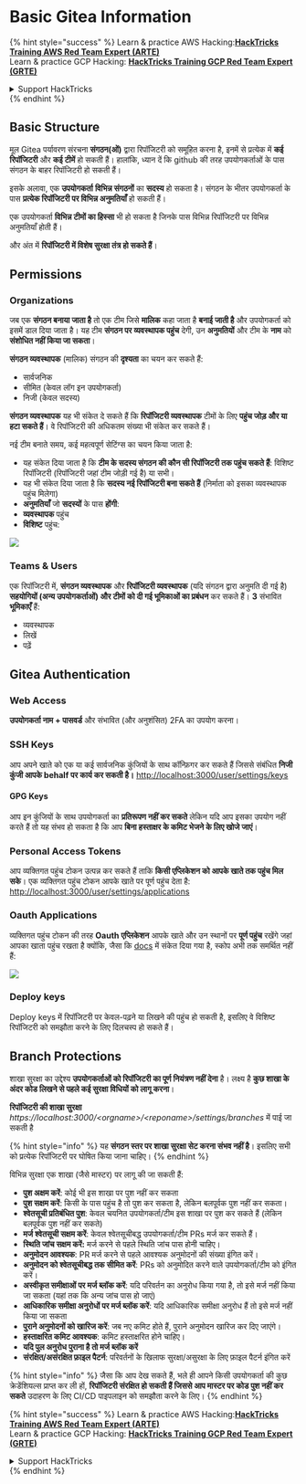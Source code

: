 # Basic Gitea Information

{% hint style="success" %}
Learn & practice AWS Hacking:<img src="/.gitbook/assets/image.png" alt="" data-size="line">[**HackTricks Training AWS Red Team Expert (ARTE)**](https://training.hacktricks.xyz/courses/arte)<img src="/.gitbook/assets/image.png" alt="" data-size="line">\
Learn & practice GCP Hacking: <img src="/.gitbook/assets/image (2).png" alt="" data-size="line">[**HackTricks Training GCP Red Team Expert (GRTE)**<img src="/.gitbook/assets/image (2).png" alt="" data-size="line">](https://training.hacktricks.xyz/courses/grte)

<details>

<summary>Support HackTricks</summary>

* Check the [**subscription plans**](https://github.com/sponsors/carlospolop)!
* **Join the** 💬 [**Discord group**](https://discord.gg/hRep4RUj7f) or the [**telegram group**](https://t.me/peass) or **follow** us on **Twitter** 🐦 [**@hacktricks\_live**](https://twitter.com/hacktricks\_live)**.**
* **Share hacking tricks by submitting PRs to the** [**HackTricks**](https://github.com/carlospolop/hacktricks) and [**HackTricks Cloud**](https://github.com/carlospolop/hacktricks-cloud) github repos.

</details>
{% endhint %}

## Basic Structure

मूल Gitea पर्यावरण संरचना **संगठन(ओं)** द्वारा रिपॉजिटरी को समूहित करना है, इनमें से प्रत्येक में **कई रिपॉजिटरी** और **कई टीमें** हो सकती हैं। हालांकि, ध्यान दें कि github की तरह उपयोगकर्ताओं के पास संगठन के बाहर रिपॉजिटरी हो सकती हैं।

इसके अलावा, एक **उपयोगकर्ता** **विभिन्न संगठनों** का **सदस्य** हो सकता है। संगठन के भीतर उपयोगकर्ता के पास **प्रत्येक रिपॉजिटरी पर विभिन्न अनुमतियाँ** हो सकती हैं।

एक उपयोगकर्ता **विभिन्न टीमों का हिस्सा** भी हो सकता है जिनके पास विभिन्न रिपॉजिटरी पर विभिन्न अनुमतियाँ होती हैं।

और अंत में **रिपॉजिटरी में विशेष सुरक्षा तंत्र हो सकते हैं**।

## Permissions

### Organizations

जब एक **संगठन बनाया जाता है** तो एक टीम जिसे **मालिक** कहा जाता है **बनाई जाती है** और उपयोगकर्ता को इसमें डाल दिया जाता है। यह टीम **संगठन पर व्यवस्थापक पहुंच** देगी, उन **अनुमतियों** और टीम के **नाम** को **संशोधित नहीं किया जा सकता**।

**संगठन व्यवस्थापक** (मालिक) संगठन की **दृश्यता** का चयन कर सकते हैं:

* सार्वजनिक
* सीमित (केवल लॉग इन उपयोगकर्ता)
* निजी (केवल सदस्य)

**संगठन व्यवस्थापक** यह भी संकेत दे सकते हैं कि **रिपॉजिटरी व्यवस्थापक** टीमों के लिए **पहुंच जोड़ और या हटा सकते हैं**। वे रिपॉजिटरी की अधिकतम संख्या भी संकेत कर सकते हैं।

नई टीम बनाते समय, कई महत्वपूर्ण सेटिंग्स का चयन किया जाता है:

* यह संकेत दिया जाता है कि **टीम के सदस्य संगठन की कौन सी रिपॉजिटरी तक पहुंच सकते हैं**: विशिष्ट रिपॉजिटरी (रिपॉजिटरी जहां टीम जोड़ी गई है) या सभी।
* यह भी संकेत दिया जाता है कि **सदस्य नई रिपॉजिटरी बना सकते हैं** (निर्माता को इसका व्यवस्थापक पहुंच मिलेगा)
* **अनुमतियाँ** जो **सदस्यों** के पास **होंगी**:
* **व्यवस्थापक** पहुंच
* **विशिष्ट** पहुंच:

![](<../../.gitbook/assets/image (118).png>)

### Teams & Users

एक रिपॉजिटरी में, **संगठन व्यवस्थापक** और **रिपॉजिटरी व्यवस्थापक** (यदि संगठन द्वारा अनुमति दी गई है) **सहयोगियों (अन्य उपयोगकर्ताओं) और टीमों को दी गई भूमिकाओं का प्रबंधन** कर सकते हैं। **3** संभावित **भूमिकाएँ** हैं:

* व्यवस्थापक
* लिखें
* पढ़ें

## Gitea Authentication

### Web Access

**उपयोगकर्ता नाम + पासवर्ड** और संभावित (और अनुशंसित) 2FA का उपयोग करना।

### **SSH Keys**

आप अपने खाते को एक या कई सार्वजनिक कुंजियों के साथ कॉन्फ़िगर कर सकते हैं जिससे संबंधित **निजी कुंजी आपके behalf पर कार्य कर सकती है।** [http://localhost:3000/user/settings/keys](http://localhost:3000/user/settings/keys)

#### **GPG Keys**

आप इन कुंजियों के साथ उपयोगकर्ता का **प्रतिरूपण नहीं कर सकते** लेकिन यदि आप इसका उपयोग नहीं करते हैं तो यह संभव हो सकता है कि आप **बिना हस्ताक्षर के कमिट भेजने के लिए खोजे जाएं**।

### **Personal Access Tokens**

आप व्यक्तिगत पहुंच टोकन उत्पन्न कर सकते हैं ताकि **किसी एप्लिकेशन को आपके खाते तक पहुंच मिल सके**। एक व्यक्तिगत पहुंच टोकन आपके खाते पर पूर्ण पहुंच देता है: [http://localhost:3000/user/settings/applications](http://localhost:3000/user/settings/applications)

### Oauth Applications

व्यक्तिगत पहुंच टोकन की तरह **Oauth एप्लिकेशन** आपके खाते और उन स्थानों पर **पूर्ण पहुंच** रखेंगे जहां आपका खाता पहुंच रखता है क्योंकि, जैसा कि [docs](https://docs.gitea.io/en-us/oauth2-provider/#scopes) में संकेत दिया गया है, स्कोप अभी तक समर्थित नहीं हैं:

![](<../../.gitbook/assets/image (194).png>)

### Deploy keys

Deploy keys में रिपॉजिटरी पर केवल-पढ़ने या लिखने की पहुंच हो सकती है, इसलिए वे विशिष्ट रिपॉजिटरी को समझौता करने के लिए दिलचस्प हो सकते हैं।

## Branch Protections

शाखा सुरक्षा का उद्देश्य **उपयोगकर्ताओं को रिपॉजिटरी का पूर्ण नियंत्रण नहीं देना** है। लक्ष्य है **कुछ शाखा के अंदर कोड लिखने से पहले कई सुरक्षा विधियों को लागू करना**।

**रिपॉजिटरी की शाखा सुरक्षा** _https://localhost:3000/\<orgname>/\<reponame>/settings/branches_ में पाई जा सकती है

{% hint style="info" %}
यह **संगठन स्तर पर शाखा सुरक्षा सेट करना संभव नहीं है**। इसलिए सभी को प्रत्येक रिपॉजिटरी पर घोषित किया जाना चाहिए।
{% endhint %}

विभिन्न सुरक्षा एक शाखा (जैसे मास्टर) पर लागू की जा सकती हैं:

* **पुश अक्षम करें**: कोई भी इस शाखा पर पुश नहीं कर सकता
* **पुश सक्षम करें**: किसी के पास पहुंच है तो पुश कर सकता है, लेकिन बलपूर्वक पुश नहीं कर सकता।
* **श्वेतसूची प्रतिबंधित पुश**: केवल चयनित उपयोगकर्ता/टीम इस शाखा पर पुश कर सकते हैं (लेकिन बलपूर्वक पुश नहीं कर सकते)
* **मर्ज श्वेतसूची सक्षम करें**: केवल श्वेतसूचीबद्ध उपयोगकर्ता/टीम PRs मर्ज कर सकते हैं।
* **स्थिति जांच सक्षम करें:** मर्ज करने से पहले स्थिति जांच पास होनी चाहिए।
* **अनुमोदन आवश्यक**: PR मर्ज करने से पहले आवश्यक अनुमोदनों की संख्या इंगित करें।
* **अनुमोदन को श्वेतसूचीबद्ध तक सीमित करें**: PRs को अनुमोदित करने वाले उपयोगकर्ता/टीम को इंगित करें।
* **अस्वीकृत समीक्षाओं पर मर्ज ब्लॉक करें**: यदि परिवर्तन का अनुरोध किया गया है, तो इसे मर्ज नहीं किया जा सकता (यहां तक कि अन्य जांच पास हो जाएं)
* **आधिकारिक समीक्षा अनुरोधों पर मर्ज ब्लॉक करें**: यदि आधिकारिक समीक्षा अनुरोध हैं तो इसे मर्ज नहीं किया जा सकता
* **पुराने अनुमोदनों को खारिज करें**: जब नए कमिट होते हैं, पुराने अनुमोदन खारिज कर दिए जाएंगे।
* **हस्ताक्षरित कमिट आवश्यक**: कमिट हस्ताक्षरित होने चाहिए।
* **यदि पुल अनुरोध पुराना है तो मर्ज ब्लॉक करें**
* **संरक्षित/असंरक्षित फ़ाइल पैटर्न**: परिवर्तनों के खिलाफ सुरक्षा/असुरक्षा के लिए फ़ाइल पैटर्न इंगित करें

{% hint style="info" %}
जैसा कि आप देख सकते हैं, भले ही आपने किसी उपयोगकर्ता की कुछ क्रेडेंशियल्स प्राप्त कर ली हों, **रिपॉजिटरी संरक्षित हो सकती हैं जिससे आप मास्टर पर कोड पुश नहीं कर सकते** उदाहरण के लिए CI/CD पाइपलाइन को समझौता करने के लिए।
{% endhint %}

{% hint style="success" %}
Learn & practice AWS Hacking:<img src="/.gitbook/assets/image.png" alt="" data-size="line">[**HackTricks Training AWS Red Team Expert (ARTE)**](https://training.hacktricks.xyz/courses/arte)<img src="/.gitbook/assets/image.png" alt="" data-size="line">\
Learn & practice GCP Hacking: <img src="/.gitbook/assets/image (2).png" alt="" data-size="line">[**HackTricks Training GCP Red Team Expert (GRTE)**<img src="/.gitbook/assets/image (2).png" alt="" data-size="line">](https://training.hacktricks.xyz/courses/grte)

<details>

<summary>Support HackTricks</summary>

* Check the [**subscription plans**](https://github.com/sponsors/carlospolop)!
* **Join the** 💬 [**Discord group**](https://discord.gg/hRep4RUj7f) or the [**telegram group**](https://t.me/peass) or **follow** us on **Twitter** 🐦 [**@hacktricks\_live**](https://twitter.com/hacktricks\_live)**.**
* **Share hacking tricks by submitting PRs to the** [**HackTricks**](https://github.com/carlospolop/hacktricks) and [**HackTricks Cloud**](https://github.com/carlospolop/hacktricks-cloud) github repos.

</details>
{% endhint %}
